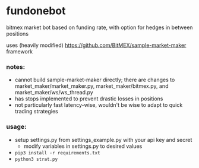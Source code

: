 # fundonebot

bitmex market bot
based on funding rate, with option for hedges in between positions

uses (heavily modified) https://github.com/BitMEX/sample-market-maker framework

### notes:
- cannot build sample-market-maker directly; there are changes to market_maker/market_maker.py, market_maker/bitmex.py, and market_maker/ws/ws_thread.py
- has stops implemented to prevent drastic losses in positions
- not particularly fast latency-wise, wouldn't be wise to adapt to quick trading strategies

### usage:
- setup settings.py from settings_example.py with your api key and secret
	- modify variables in settings.py to desired values
- `pip3 install -r requirements.txt`
- `python3 strat.py`

